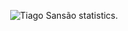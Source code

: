 <p align="center"><img src="https://github-readme-stats.vercel.app/api?username=tiagosansao&show_icons=true&theme=radical" alt="Tiago Sansão statistics." /></p>
